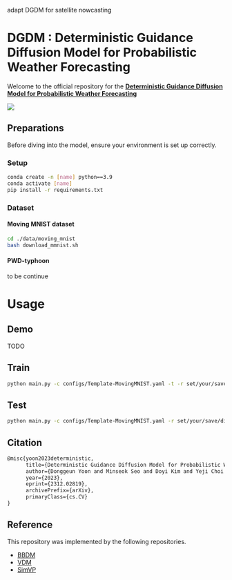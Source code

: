 adapt DGDM for satellite nowcasting
# DGDM : Deterministic Guidance Diffusion Model for Probabilistic Weather Forecasting

Welcome to the official repository for the **[Deterministic Guidance Diffusion Model for Probabilistic Weather Forecasting](https://arxiv.org/abs/2312.02819)**

<img src="resources/architecture.png">  

## Preparations 

Before diving into the model, ensure your environment is set up correctly.

### Setup
```bash
conda create -n [name] python==3.9
conda activate [name]
pip install -r requirements.txt
```

### Dataset
#### Moving MNIST dataset
```bash
cd ./data/moving_mnist
bash download_mmnist.sh
```

#### PWD-typhoon
to be continue

# Usage
## Demo
TODO

## Train

```bash
python main.py -c configs/Template-MovingMNIST.yaml -t -r set/your/save/dir
```

## Test

```bash
python main.py -c configs/Template-MovingMNIST.yaml -r set/your/save/dir
```

## Citation
```latex
@misc{yoon2023deterministic,
      title={Deterministic Guidance Diffusion Model for Probabilistic Weather Forecasting}, 
      author={Donggeun Yoon and Minseok Seo and Doyi Kim and Yeji Choi and Donghyeon Cho},
      year={2023},
      eprint={2312.02819},
      archivePrefix={arXiv},
      primaryClass={cs.CV}
}
```

## Reference
This repository was implemented by the following repositories.
- [BBDM](https://github.com/xuekt98/BBDM)
- [VDM](https://github.com/lucidrains/video-diffusion-pytorch)
- [SimVP](https://github.com/A4Bio/SimVP-Simpler-yet-Better-Video-Prediction)
